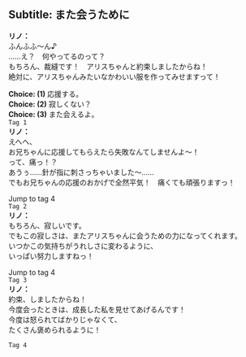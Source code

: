 # 

  
## Subtitle: また会うために
  
**リノ：**  
ふんふふ～ん♪  
……え？　何やってるのって？  
もちろん、裁縫です！　アリスちゃんと約束しましたからね！  
絶対に、アリスちゃんみたいなかわいい服を作ってみせますって！  
  
**Choice: (1)**  応援する。  
**Choice: (2)**  寂しくない？  
**Choice: (3)**  また会えるよ。  
`Tag 1`  
**リノ：**  
えへへ、  
お兄ちゃんに応援してもらえたら失敗なんてしませんよ～！  
って、痛っ！？  
あうぅ……針が指に刺さっちゃいました～……  
でもお兄ちゃんの応援のおかげで全然平気！　痛くても頑張りますっ！  
  
Jump to tag 4  
`Tag 2`  
**リノ：**  
もちろん、寂しいです。  
でもこの寂しさは、またアリスちゃんに会うための力になってくれます。  
いつかこの気持ちがうれしさに変わるように、  
いっぱい努力しますねっ！  
  
Jump to tag 4  
`Tag 3`  
**リノ：**  
約束、しましたからね！  
今度会ったときは、成長した私を見せてあげるんです！  
今度は怒られてばかりじゃなくて、  
たくさん褒められるように！  
  
`Tag 4`  
